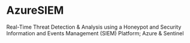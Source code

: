 # AzureSIEM
Real-Time Threat Detection &amp; Analysis using a Honeypot and Security Information and Events Management (SIEM) Platform; Azure &amp; Sentinel
